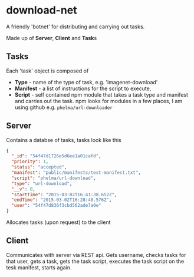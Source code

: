 # download-net
A friendly 'botnet' for distributing and carrying out tasks.

Made up of **Server**, **Client** and **Task**s

## Tasks
Each 'task' object is composed of

* **Type** - name of the type of task, e.g. 'imagenet-download'
* **Manifest** - a list of instructions for the script to execute,
* **Script** - self contained npm module that takes a task type and manifest and carries out the task. npm looks for modules in a few places, I am using github e.g. `phelma/url-downloader`

## Server

Contains a databse of tasks, tasks look like this
```JSON
{
  "_id": "54f47d1726e5d6ee1a01cafd",
  "priority": 1,
  "status": "accepted",
  "manifest": "public/manifests/test-manifest.txt",
  "script": "phelma/url-download",
  "type": "url-download",
  "__v": 0,
  "startTime": "2015-03-02T16:41:38.652Z",
  "endTime": "2015-03-02T16:28:48.576Z",
  "user": "54f47d836f3cbd562ade7a0e"
}
```
Allocates tasks (upon request) to the client


## Client
Communicates with server via REST api.
Gets username, checks tasks for that user, gets a task, gets the task script, executes the task script on the tesk manifest, starts again.
